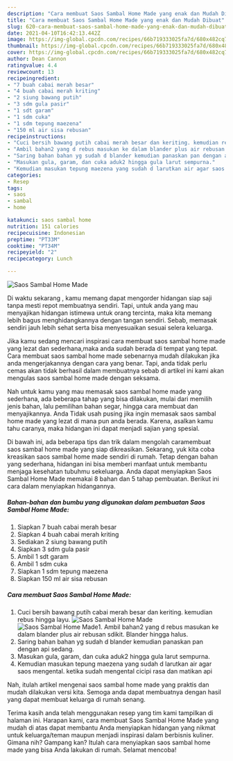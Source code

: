 ```yaml
---
description: "Cara membuat Saos Sambal Home Made yang enak dan Mudah Dibuat"
title: "Cara membuat Saos Sambal Home Made yang enak dan Mudah Dibuat"
slug: 620-cara-membuat-saos-sambal-home-made-yang-enak-dan-mudah-dibuat
date: 2021-04-10T16:42:13.442Z
image: https://img-global.cpcdn.com/recipes/66b719333025fa7d/680x482cq70/saos-sambal-home-made-foto-resep-utama.jpg
thumbnail: https://img-global.cpcdn.com/recipes/66b719333025fa7d/680x482cq70/saos-sambal-home-made-foto-resep-utama.jpg
cover: https://img-global.cpcdn.com/recipes/66b719333025fa7d/680x482cq70/saos-sambal-home-made-foto-resep-utama.jpg
author: Dean Cannon
ratingvalue: 4.4
reviewcount: 13
recipeingredient:
- "7 buah cabai merah besar"
- "4 buah cabai merah kriting"
- "2 siung bawang putih"
- "3 sdm gula pasir"
- "1 sdt garam"
- "1 sdm cuka"
- "1 sdm tepung maezena"
- "150 ml air sisa rebusan"
recipeinstructions:
- "Cuci bersih bawang putih cabai merah besar dan keriting. kemudian rebus hingga layu."
- "Ambil bahan2 yang d rebus masukan ke dalam blander plus air rebusan sdikit. Blander hingga halus."
- "Saring bahan bahan yg sudah d blander kemudian panaskan pan dengan api sedang."
- "Masukan gula, garam, dan cuka aduk2 hingga gula larut sempurna."
- "Kemudian masukan tepung maezena yang sudah d larutkan air agar saos mengental. ketika sudah mengental cicipi rasa dan matikan api"
categories:
- Resep
tags:
- saos
- sambal
- home

katakunci: saos sambal home 
nutrition: 151 calories
recipecuisine: Indonesian
preptime: "PT33M"
cooktime: "PT34M"
recipeyield: "2"
recipecategory: Lunch

---
```



![Saos Sambal Home Made](https://img-global.cpcdn.com/recipes/66b719333025fa7d/680x482cq70/saos-sambal-home-made-foto-resep-utama.jpg)

Di waktu  sekarang , kamu memang dapat mengorder hidangan siap saji tanpa mesti repot membuatnya sendiri. Tapi, untuk anda yang mau menyajikan hidangan istimewa untuk orang tercinta, maka kita memang lebih bagus menghidangkannya dengan tangan sendiri. Sebab, memasak sendiri jauh lebih sehat serta bisa menyesuaikan sesuai selera keluarga.

Jika kamu sedang mencari inspirasi cara membuat saos sambal home made yang lezat dan sederhana,maka anda sudah berada di tempat yang tepat. Cara membuat saos sambal home made  sebenarnya mudah dilakukan jika anda mengerjakannya dengan cara yang benar. Tapi, anda tidak perlu cemas akan tidak berhasil dalam membuatnya 
sebab di artikel ini kami akan mengulas saos sambal home made dengan seksama.  



Nah untuk kamu yang mau memasak saos sambal home made yang sederhana, ada beberapa tahap yang bisa dilakukan, mulai dari memilih jenis bahan, lalu pemilihan bahan segar, hingga cara membuat dan menyajikannya. Anda Tidak usah pusing jika ingin memasak saos sambal home made yang lezat di mana pun anda berada. Karena, asalkan kamu  tahu caranya, maka hidangan ini dapat menjadi sajian yang spesial.

Di bawah ini, ada beberapa tips dan trik dalam mengolah caramembuat saos sambal home made yang siap dikreasikan. Sekarang, yuk kita coba kreasikan saos sambal home made sendiri di rumah. Tetap dengan bahan yang sederhana, hidangan ini bisa memberi manfaat untuk membantu menjaga kesehatan tubuhmu sekeluarga. Anda dapat menyiapkan Saos Sambal Home Made memakai 8 bahan dan 5 tahap pembuatan. Berikut ini cara dalam menyiapkan hidangannya.

<!--inarticleads1-->

##### Bahan-bahan dan bumbu yang digunakan dalam pembuatan Saos Sambal Home Made:

1. Siapkan 7 buah cabai merah besar
1. Siapkan 4 buah cabai merah kriting
1. Sediakan 2 siung bawang putih
1. Siapkan 3 sdm gula pasir
1. Ambil 1 sdt garam
1. Ambil 1 sdm cuka
1. Siapkan 1 sdm tepung maezena
1. Siapkan 150 ml air sisa rebusan




<!--inarticleads2-->

##### Cara membuat Saos Sambal Home Made:

1. Cuci bersih bawang putih cabai merah besar dan keriting. kemudian rebus hingga layu.
<img src="https://img-global.cpcdn.com/steps/4e5a033e153127a3/160x128cq70/saos-sambal-home-made-langkah-memasak-1-foto.jpg" alt="Saos Sambal Home Made"><img src="https://img-global.cpcdn.com/steps/fb8079bd95c2ff9e/160x128cq70/saos-sambal-home-made-langkah-memasak-1-foto.jpg" alt="Saos Sambal Home Made">1. Ambil bahan2 yang d rebus masukan ke dalam blander plus air rebusan sdikit. Blander hingga halus.
1. Saring bahan bahan yg sudah d blander kemudian panaskan pan dengan api sedang.
1. Masukan gula, garam, dan cuka aduk2 hingga gula larut sempurna.
1. Kemudian masukan tepung maezena yang sudah d larutkan air agar saos mengental. ketika sudah mengental cicipi rasa dan matikan api




Nah, itulah artikel mengenai  saos sambal home made  yang praktis dan mudah dilakukan versi kita. Semoga anda dapat membuatnya dengan hasil yang dapat membuat keluarga di rumah senang. 

Terima kasih anda telah menggunakan resep yang tim kami tampilkan di halaman ini. Harapan kami, cara membuat  Saos Sambal Home Made yang mudah di atas dapat membantu Anda menyiapkan hidangan yang nikmat untuk keluarga/teman maupun menjadi inspirasi dalam berbisnis kuliner. Gimana nih? Gampang kan? Itulah cara menyiapkan saos sambal home made yang bisa Anda lakukan di rumah. Selamat mencoba!

